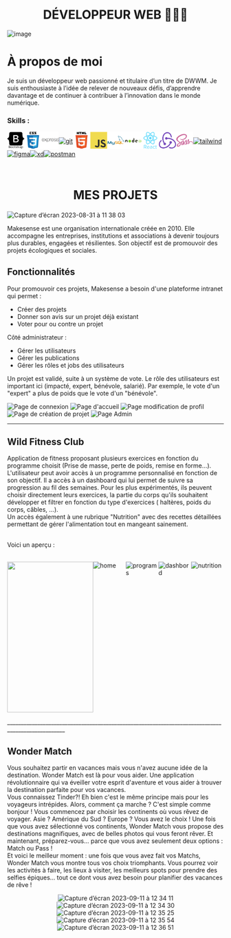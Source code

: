 <h1 align="center">DÉVELOPPEUR WEB 🧑🏻‍💻</h1>

![image](https://github.com/kb21dz/kb21dz/assets/99490562/745fbae3-c50c-4808-8cc3-dbfe9263d86b)

<h1>À propos de moi</h1> 
Je suis un développeur web passionné et titulaire d’un titre de DWWM. Je suis enthousiaste à l’idée de relever de nouveaux défis, d’apprendre davantage et de continuer à contribuer à l’innovation dans le monde numérique. <br/>

### Skills :
<p align="left" style="display: flex; align-items:center; flex-wrap: wrap;"> <a href="https://getbootstrap.com" target="_blank" rel="noreferrer"> <img src="https://raw.githubusercontent.com/devicons/devicon/master/icons/bootstrap/bootstrap-plain-wordmark.svg" alt="bootstrap" width="40" height="40"/> </a><a href="https://www.w3schools.com/css/" target="_blank" rel="noreferrer"> <img src="https://raw.githubusercontent.com/devicons/devicon/master/icons/css3/css3-original-wordmark.svg" alt="css3" width="40" height="40"/> </a> <a href="https://expressjs.com" target="_blank" rel="noreferrer"> <img src="https://raw.githubusercontent.com/devicons/devicon/master/icons/express/express-original-wordmark.svg" alt="express" width="40" height="40"/> </a>  <a href="https://git-scm.com/" target="_blank" rel="noreferrer"> <img src="https://www.vectorlogo.zone/logos/git-scm/git-scm-icon.svg" alt="git" width="40" height="40"/> </a> <a href="https://www.w3.org/html/" target="_blank" rel="noreferrer"> <img src="https://raw.githubusercontent.com/devicons/devicon/master/icons/html5/html5-original-wordmark.svg" alt="html5" width="40" height="40"/> </a> <a href="https://developer.mozilla.org/en-US/docs/Web/JavaScript" target="_blank" rel="noreferrer"> <img src="https://raw.githubusercontent.com/devicons/devicon/master/icons/javascript/javascript-original.svg" alt="javascript" width="40" height="40"/> </a>   <a href="https://www.mysql.com/" target="_blank" rel="noreferrer"> <img src="https://raw.githubusercontent.com/devicons/devicon/master/icons/mysql/mysql-original-wordmark.svg" alt="mysql" width="40" height="40"/> </a> <a href="https://nodejs.org" target="_blank" rel="noreferrer"> <img src="https://raw.githubusercontent.com/devicons/devicon/master/icons/nodejs/nodejs-original-wordmark.svg" alt="nodejs" width="40" height="40"/> </a>  <a href="https://reactjs.org/" target="_blank" rel="noreferrer"> <img src="https://raw.githubusercontent.com/devicons/devicon/master/icons/react/react-original-wordmark.svg" alt="react" width="40" height="40"/> </a>  <a href="https://redux.js.org" target="_blank" rel="noreferrer"> <img src="https://raw.githubusercontent.com/devicons/devicon/master/icons/redux/redux-original.svg" alt="redux" width="40" height="40"/> </a> <a href="https://sass-lang.com" target="_blank" rel="noreferrer"> <img src="https://raw.githubusercontent.com/devicons/devicon/master/icons/sass/sass-original.svg" alt="sass" width="40" height="40"/> </a>  <a href="https://tailwindcss.com/" target="_blank" rel="noreferrer"> <img src="https://www.vectorlogo.zone/logos/tailwindcss/tailwindcss-icon.svg" alt="tailwind" width="40" height="40"/> </a> <a href="https://www.figma.com/" target="_blank" rel="noreferrer"> <img src="https://www.vectorlogo.zone/logos/figma/figma-icon.svg" alt="figma" width="40" height="40"/> </a> <a href="https://www.adobe.com/products/xd.html" target="_blank" rel="noreferrer"> <img src="https://cdn.worldvectorlogo.com/logos/adobe-xd.svg" alt="xd" width="40" height="40"/> </a> <a href="https://postman.com" target="_blank" rel="noreferrer"> <img src="https://www.vectorlogo.zone/logos/getpostman/getpostman-icon.svg" alt="postman" width="40" height="40"/> </a></p>
<br/>

<h1 align="center">MES PROJETS</h1>

<img width="200" align="center" alt="Capture d’écran 2023-08-31 à 11 38 03" src="https://github.com/kb21dz/kb21dz/assets/99490562/e2129479-a779-40ca-ad8c-57d7f4376fa3">


Makesense est une organisation internationale créée en 2010. Elle accompagne les entreprises, institutions et associations à devenir toujours plus durables, engagées et résilientes.
Son objectif est de promouvoir des projets écologiques et sociales.

Fonctionnalités
---------------
Pour promouvoir ces projets, Makesense a besoin d'une plateforme intranet qui permet :
 - Créer des projets
 - Donner son avis sur un projet déjà existant
 - Voter pour ou contre un projet

Côté administrateur :
  - Gérer les utilisateurs
  - Gérer les publications 
  - Gérer les rôles et jobs des utilisateurs

Un projet est validé, suite à un système de vote. Le rôle des utilisateurs est important ici (impacté, expert, bénévole, salarié). 
Par exemple, le vote d'un "expert" a plus de poids que le vote d'un "bénévole".


<img width="150" alt="Page de connexion" src="https://github.com/kb21dz/kb21dz/assets/99490562/03c6cc19-700b-4db7-a8f7-16875611239d">   <img width="150" alt="Page d'accueil" src="https://github.com/kb21dz/kb21dz/assets/99490562/6f54c364-65bb-47a6-8940-db90eb9aa7fe">   <img width="150" alt="Page modification de profil" src="https://github.com/kb21dz/kb21dz/assets/99490562/85983c6a-43f4-4cf7-b7b5-e793c9247753">   <img width="150" alt="Page de création de projet" src="https://github.com/kb21dz/kb21dz/assets/99490562/3225737c-352c-4f18-a0ca-bb9a53515103">   <img width="150" alt="Page Admin" src="https://github.com/kb21dz/kb21dz/assets/99490562/9303b1c2-604b-41a3-80fa-1eb786960f14">

___________________________________________________________________________________________________

## Wild Fitness Club

Application de fitness proposant plusieurs exercices en fonction du programme choisit (Prise de masse, perte de poids, remise en forme...). <br/>
L'utilisateur peut avoir accès à un programme personnalisé en fonction de son objectif. Il a accès à un dashboard qui lui permet de suivre sa progression au fil des semaines.
Pour les plus expérimentés, ils peuvent choisir directement leurs exercices, la partie du corps qu'ils souhaitent développer et filtrer en fonction du type d'exercices ( haltères, poids du corps, câbles, ...). <br/>
Un accès également à une rubrique "Nutrition" avec des recettes détaillées permettant de gérer l'alimentation tout en mangeant sainement. <br/> <br/>
<div>
 <div>
Voici un aperçu : <br /> <br />
<p align="left" style="display: flex">
   <img src="https://github.com/kb21dz/kb21dz/assets/99490562/9ac0f488-c595-40ea-be3b-dc998ab7cd78" width="200" height="350">
  <img width="150" alt="home" src="https://github.com/kb21dz/kb21dz/assets/99490562/606a2436-6023-4051-94cc-18c091cbe944">
  <img width="150" alt="programs" src="https://github.com/kb21dz/kb21dz/assets/99490562/076f272d-d450-4ee5-b213-c600430f3a67">
  <img width="150" alt="dashbord" src="https://github.com/kb21dz/kb21dz/assets/99490562/422b6b62-4afb-4814-9dac-1fc07da8e8f6">
  <img width="150" alt="nutrition" src="https://github.com/kb21dz/kb21dz/assets/99490562/09e92c68-b0f3-4733-beaa-6fa53ece3551">
<p/>
___________________________________________________________________________________________________

## Wonder Match

Vous souhaitez partir en vacances mais vous n'avez aucune idée de la destination. Wonder Match est là pour vous aider. Une application révolutionnaire qui va éveiller votre esprit d'aventure et vous aider à trouver la destination parfaite pour vos vacances. <br/>
Vous connaissez Tinder?! Eh bien c'est le même principe mais pour les voyageurs intrépides. Alors, comment ça marche ? C'est simple comme bonjour ! Vous commencez par choisir les continents où vous rêvez de voyager. Asie ? Amérique du Sud ? Europe ? Vous avez le choix ! Une fois que vous avez sélectionné vos continents, Wonder Match vous propose des destinations magnifiques, avec de belles photos qui vous feront rêver. Et maintenant, préparez-vous... parce que vous avez seulement deux options : Match ou Pass ! <br/>
Et voici le meilleur moment : une fois que vous avez fait vos Matchs, Wonder Match vous montre tous vos choix triomphants. Vous pourrez voir les activités à faire, les lieux à visiter, les meilleurs spots pour prendre des selfies épiques... tout ce dont vous avez besoin pour planifier des vacances de rêve !
<p align="center">
<img width="140" height="300" alt="Capture d’écran 2023-09-11 à 12 34 11" src="https://github.com/kb21dz/kb21dz/assets/99490562/d69921f1-a89c-4647-9a01-5be2ecf0e37f">
<img width="140" height="300" alt="Capture d’écran 2023-09-11 à 12 34 30" src="https://github.com/kb21dz/kb21dz/assets/99490562/04b4d97a-b6a3-44ba-a008-4bd5a78501b5">
<img width="140" height="300" alt="Capture d’écran 2023-09-11 à 12 35 25" src="https://github.com/kb21dz/kb21dz/assets/99490562/06c09359-42ef-4d67-b75f-b572952583f7">
<img width="140" height="300" alt="Capture d’écran 2023-09-11 à 12 35 54" src="https://github.com/kb21dz/kb21dz/assets/99490562/727626db-23c2-4069-a182-ec4da1369601">
<img width="140" height="300" alt="Capture d’écran 2023-09-11 à 12 36 51" src="https://github.com/kb21dz/kb21dz/assets/99490562/8e2f7a92-acb1-4227-8fec-0f2fa7f5f6cc">
</p> 
 
 







